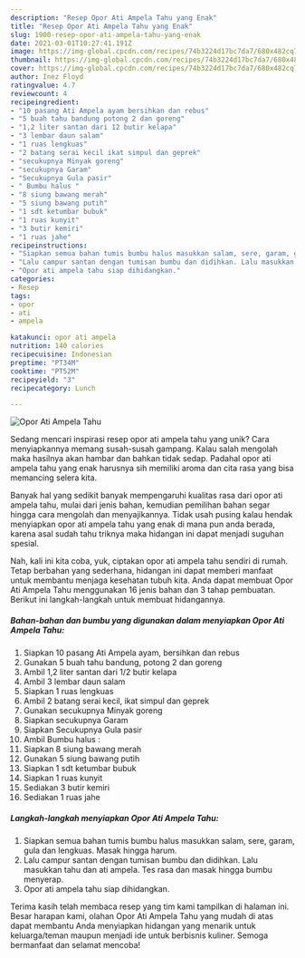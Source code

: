 ```yaml
---
description: "Resep Opor Ati Ampela Tahu yang Enak"
title: "Resep Opor Ati Ampela Tahu yang Enak"
slug: 1900-resep-opor-ati-ampela-tahu-yang-enak
date: 2021-03-01T10:27:41.191Z
image: https://img-global.cpcdn.com/recipes/74b3224d17bc7da7/680x482cq70/opor-ati-ampela-tahu-foto-resep-utama.jpg
thumbnail: https://img-global.cpcdn.com/recipes/74b3224d17bc7da7/680x482cq70/opor-ati-ampela-tahu-foto-resep-utama.jpg
cover: https://img-global.cpcdn.com/recipes/74b3224d17bc7da7/680x482cq70/opor-ati-ampela-tahu-foto-resep-utama.jpg
author: Inez Floyd
ratingvalue: 4.7
reviewcount: 4
recipeingredient:
- "10 pasang Ati Ampela ayam bersihkan dan rebus"
- "5 buah tahu bandung potong 2 dan goreng"
- "1,2 liter santan dari 12 butir kelapa"
- "3 lembar daun salam"
- "1 ruas lengkuas"
- "2 batang serai kecil ikat simpul dan geprek"
- "secukupnya Minyak goreng"
- "secukupnya Garam"
- "Secukupnya Gula pasir"
- " Bumbu halus "
- "8 siung bawang merah"
- "5 siung bawang putih"
- "1 sdt ketumbar bubuk"
- "1 ruas kunyit"
- "3 butir kemiri"
- "1 ruas jahe"
recipeinstructions:
- "Siapkan semua bahan tumis bumbu halus masukkan salam, sere, garam, gula dan lengkuas. Masak hingga harum."
- "Lalu campur santan dengan tumisan bumbu dan didihkan. Lalu masukkan tahu dan ati ampela. Tes rasa dan masak hingga bumbu menyerap."
- "Opor ati ampela tahu siap dihidangkan."
categories:
- Resep
tags:
- opor
- ati
- ampela

katakunci: opor ati ampela 
nutrition: 140 calories
recipecuisine: Indonesian
preptime: "PT34M"
cooktime: "PT52M"
recipeyield: "3"
recipecategory: Lunch

---
```



![Opor Ati Ampela Tahu](https://img-global.cpcdn.com/recipes/74b3224d17bc7da7/680x482cq70/opor-ati-ampela-tahu-foto-resep-utama.jpg)

Sedang mencari inspirasi resep opor ati ampela tahu yang unik? Cara menyiapkannya memang susah-susah gampang. Kalau salah mengolah maka hasilnya akan hambar dan bahkan tidak sedap. Padahal opor ati ampela tahu yang enak harusnya sih memiliki aroma dan cita rasa yang bisa memancing selera kita.



Banyak hal yang sedikit banyak mempengaruhi kualitas rasa dari opor ati ampela tahu, mulai dari jenis bahan, kemudian pemilihan bahan segar hingga cara mengolah dan menyajikannya. Tidak usah pusing kalau hendak menyiapkan opor ati ampela tahu yang enak di mana pun anda berada, karena asal sudah tahu triknya maka hidangan ini dapat menjadi suguhan spesial.


Nah, kali ini kita coba, yuk, ciptakan opor ati ampela tahu sendiri di rumah. Tetap berbahan yang sederhana, hidangan ini dapat memberi manfaat untuk membantu menjaga kesehatan tubuh kita. Anda dapat membuat Opor Ati Ampela Tahu menggunakan 16 jenis bahan dan 3 tahap pembuatan. Berikut ini langkah-langkah untuk membuat hidangannya.

<!--inarticleads1-->

##### Bahan-bahan dan bumbu yang digunakan dalam menyiapkan Opor Ati Ampela Tahu:

1. Siapkan 10 pasang Ati Ampela ayam, bersihkan dan rebus
1. Gunakan 5 buah tahu bandung, potong 2 dan goreng
1. Ambil 1,2 liter santan dari 1/2 butir kelapa
1. Ambil 3 lembar daun salam
1. Siapkan 1 ruas lengkuas
1. Ambil 2 batang serai kecil, ikat simpul dan geprek
1. Gunakan secukupnya Minyak goreng
1. Siapkan secukupnya Garam
1. Siapkan Secukupnya Gula pasir
1. Ambil  Bumbu halus :
1. Siapkan 8 siung bawang merah
1. Gunakan 5 siung bawang putih
1. Siapkan 1 sdt ketumbar bubuk
1. Siapkan 1 ruas kunyit
1. Sediakan 3 butir kemiri
1. Sediakan 1 ruas jahe




<!--inarticleads2-->

##### Langkah-langkah menyiapkan Opor Ati Ampela Tahu:

1. Siapkan semua bahan tumis bumbu halus masukkan salam, sere, garam, gula dan lengkuas. Masak hingga harum.
1. Lalu campur santan dengan tumisan bumbu dan didihkan. Lalu masukkan tahu dan ati ampela. Tes rasa dan masak hingga bumbu menyerap.
1. Opor ati ampela tahu siap dihidangkan.




Terima kasih telah membaca resep yang tim kami tampilkan di halaman ini. Besar harapan kami, olahan Opor Ati Ampela Tahu yang mudah di atas dapat membantu Anda menyiapkan hidangan yang menarik untuk keluarga/teman maupun menjadi ide untuk berbisnis kuliner. Semoga bermanfaat dan selamat mencoba!
